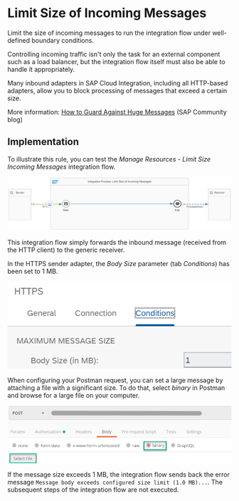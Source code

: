 <!-- loio8319e33855724b7984a0d8a2bbef6b11 -->

# Limit Size of Incoming Messages

Limit the size of incoming messages to run the integration flow under well-defined boundary conditions.

Controlling incoming traffic isn't only the task for an external component such as a load balancer, but the integration flow itself must also be able to handle it appropriately.

Many inbound adapters in SAP Cloud Integration, including all HTTP-based adapters, allow you to block processing of messages that exceed a certain size.

More information: [How to Guard Against Huge Messages](https://blogs.sap.com/2017/06/29/how-to-guard-against-huge-messages/) \(SAP Community blog\)



<a name="loio8319e33855724b7984a0d8a2bbef6b11__section_z1s_gsj_tkb"/>

## Implementation

To illustrate this rule, you can test the *Manage Resources - Limit Size Incoming Messages* integration flow.

![](images/LimitSizeIncomingMessage_bad5466.png)

This integration flow simply forwards the inbound message \(received from the HTTP client\) to the generic receiver.

In the HTTPS sender adapter, the *Body Size* parameter \(tab *Conditions*\) has been set to 1 MB.

![](images/LimitSizeIncomingMessage_HTTPAdapter_6800f50.png)

When configuring your Postman request, you can set a large message by attaching a file with a significant size. To do that, select *binary* in Postman and browse for a large file on your computer.

![](images/SizeLimitPostman_6d26a6e.png)

If the message size exceeds 1 MB, the integration flow sends back the error message `Message body exceeds configured size limit (1.0 MB)...`. The subsequent steps of the integration flow are not executed.

